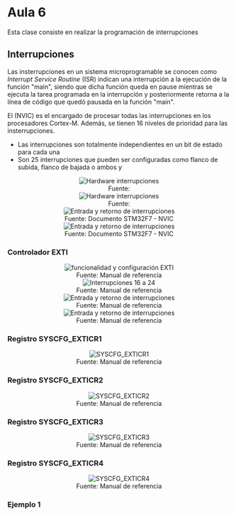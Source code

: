<h1>Aula 6</h1>

Esta clase consiste en realizar la programación de interrupciones

<h2>Interrupciones</h2>

Las insterrupciones en un sistema microprogramable se conocen como <i>Interrupt Service Routine</i> (ISR) indican una interrupción a la ejecución de la función "main", siendo que dicha función queda en pause mientras se ejecuta la tarea programada en la interrupción y posteriormente retorna a la línea de código que quedó pausada en la función "main".

El (NVIC) es el encargado de procesar todas las interrupciones en los procesadores Cortex-M. Además, se tienen 16 niveles de prioridad para las insterrupciones. 

- Las interrupciones son totalmente independientes en un bit de estado para cada una
- Son 25 interrupciones que pueden ser configuradas como flanco de subida, flanco de bajada o ambos y 


<div align="center">
<img src="image.png" alt="Hardware interrupciones"/>
<br>
<figcaption>Fuente: </figcaption>
</div>


<div align="center">
<img src="image-1.png" alt="Hardware interrupciones"/>
<br>
<figcaption>Fuente: </figcaption>
</div>

<div align="center">
<img src="image-2.png" alt="Entrada y retorno de interrupciones"/>
<br>
<figcaption>Fuente: Documento STM32F7 - NVIC</figcaption>
</div>

<div align="center">
<img src="image-3.png" alt="Entrada y retorno de interrupciones"/>
<br>
<figcaption>Fuente: Documento STM32F7 - NVIC</figcaption>
</div>

<h3>Controlador EXTI</h3>

<div align="center">
<img src="image-6.png" alt="funcionalidad y configuración EXTI"/>
<br>
<figcaption>Fuente: Manual de referencia</figcaption>
</div>

<div align="center">
<img src="image-7.png" alt="Interrupciones 16 a 24"/>
<br>
<figcaption>Fuente: Manual de referencia</figcaption>
</div>

<div align="center">
<img src="image-4.png" alt="Entrada y retorno de interrupciones"/>
<br>
<figcaption>Fuente: Manual de referencia</figcaption>
</div>

<div align="center">
<img src="image-5.png" alt="Entrada y retorno de interrupciones"/>
<br>
<figcaption>Fuente: Manual de referencia</figcaption>
</div>

<h3>Registro SYSCFG_EXTICR1</h3>

<div align="center">
<img src="image-8.png" alt="SYSCFG_EXTICR1"/>
<br>
<figcaption>Fuente: Manual de referencia</figcaption>
</div>

<h3>Registro SYSCFG_EXTICR2</h3>

<div align="center">
<img src="image-9.png" alt="SYSCFG_EXTICR2"/>
<br>
<figcaption>Fuente: Manual de referencia</figcaption>
</div>

<h3>Registro SYSCFG_EXTICR3</h3>

<div align="center">
<img src="image-10.png" alt="SYSCFG_EXTICR3"/>
<br>
<figcaption>Fuente: Manual de referencia</figcaption>
</div>

<h3>Registro SYSCFG_EXTICR4</h3>

<div align="center">
<img src="image-11.png" alt="SYSCFG_EXTICR4"/>
<br>
<figcaption>Fuente: Manual de referencia</figcaption>
</div>

<h3>Ejemplo 1</h3>

```cpp

```


